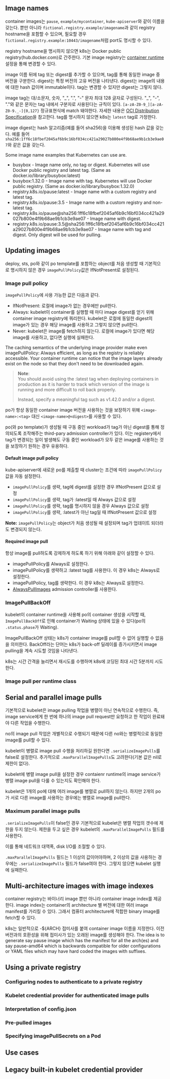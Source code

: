 
## Image names
container images는 `pause`, `example/mycontainer`, `kube-apiserver`와 같이 이름을 갖는다. 뿐만 아니라 `fictional.registry.example/imagename`과 같이 registry hostname을 포함할 수 있으며, 필요할 경우 `fictional.registry.example:10443/imagename`처럼 port도 명시할 수 있다.

registry hostname을 명시하지 않으면 k8s는 Docker public registry(hub.docker.com)로 간주한다. 기본 image registry는 [container runtime](https://kubernetes.io/docs/setup/production-environment/container-runtimes/) 설정을 통해 변경할 수 있다.

image 이름 뒤에 tag 또는 digest를 추가할 수 있으며, tag를 통해 동일한 image 중 버전을 구분한다. digest는 특정 버전의 고유 버전을 나타낸다. digest는 image의 내용에 대한 hash 값이며 immutable이다. tag는 변경할 수 있지만 digest는 그렇지 않다.

image tag는 대/소문자, 숫자, "\_", ".", "-" 문자 최대 128 글자로 구성된다. "\_", "-", "."와 같은 문자는 tag 내에서 구분자로 사용된다는 규칙이 있다. `[a-zA-Z0-9_][a-zA-Z0-9._-]{0,127}` 정규표현식에 match 돼야한다. 자세한 내용은 [OCI Distribution Specification](https://github.com/opencontainers/distribution-spec/blob/main/spec.md#workflow-categories)을 참고한다. tag를 명시하지 않으면 k8s는 `latest` tag로 가정한다.

image digest는 hash 알고리즘(예를 들어 sha256)을 이용해 생성된 hash 값을 갖는다. 예를 들어 `sha256:1ff6c18fbef2045af6b9c16bf034cc421a29027b800e4f9b68ae9b1cb3e9ae07`와 같은 값을 갖는다.

Some image name examples that Kubernetes can use are.
- busybox - Image name only, no tag or digest. Kubernetes will use Docker public registry and latest tag. (Same as docker.io/library/busybox:latest)
- busybox:1.32.0 - Image name with tag. Kubernetes will use Docker public registry. (Same as docker.io/library/busybox:1.32.0)
- registry.k8s.io/pause:latest - Image name with a custom registry and latest tag.
- registry.k8s.io/pause:3.5 - Image name with a custom registry and non-latest tag.
- registry.k8s.io/pause@sha256:1ff6c18fbef2045af6b9c16bf034cc421a29027b800e4f9b68ae9b1cb3e9ae07 - Image name with digest.
- registry.k8s.io/pause:3.5@sha256:1ff6c18fbef2045af6b9c16bf034cc421a29027b800e4f9b68ae9b1cb3e9ae07 - Image name with tag and digest. Only digest will be used for pulling.

## Updating images
deploy, sts, po와 같이 po template를 포함하는 object를 처음 생성할 때 기본적으로 명시하지 않은 경우 `imagePullPolicy`값은 IfNotPresent로 설정된다.

### Image pull policy
`imagePullPolicy`에 사용 가능한 값은 다음과 같다.
- IfNotPresent: 로컬에 image가 없는 경우에만 pull한다.
- Always: kubelet이 container를 실행할 때 마다 image digest를 얻기 위해 container image registry에 쿼리한다. kubelet은 로컬에 동일한 digest의 image가 있는 경우 해당 image를 사용하고 그렇지 않으면 pull한다.
- Never: kubelet은 image를 fetch하지 않는다. 로컬에 image가 있다면 해당 image를 사용하고, 없다면 실행에 실패한다.

The caching semantics of the underlying image provider make even imagePullPolicy: Always efficient, as long as the registry is reliably accessible. Your container runtime can notice that the image layers already exist on the node so that they don't need to be downloaded again.

> **Note**:  
> You should avoid using the :latest tag when deploying containers in production as it is harder to track which version of the image is running and more difficult to roll back properly.
>
> Instead, specify a meaningful tag such as v1.42.0 and/or a digest.

po가 항상 동일한 container image 버전을 사용하는 것을 보장하기 위해 `<image-name>:<tag>` 대신 `<image-name>@<digest>`를 사용할 수 있다.

po(와 po template)가 생성될 때 구동 중인 workload가 tag가 아닌 digest를 통해 정의되도록 조작해주는 third-pary admission controller가 있다. 이는 registery에서 tag가 변경되는 일이 발생해도 구동 중인 workload가 모두 같은 image를 사용하는 것을 보장하기 원하는 경우 유용하다.

#### Default image pull policy
kube-apiserver에 새로운 po를 제출할 때 cluster는 조건에 따라 `imagePullPolicy` 값을 자동 설정한다.
- `imagePullPolicy`를 생략, tag에 digest를 설정한 경우 IfNotPresent 값으로 설정
- `imagePullPolicy`를 생략, tag가 :latest일 때 Always 값으로 설정
- `imagePullPolicy`를 생략, tag를 명시하지 않을 경우 Always 값으로 설정
- `imagePullPolicy`를 생략, :latest가 아닌 tag일 때 IfNotPresent 값으로 설정

**Note:**
`imagePullPolicy`는 object가 처음 생성될 때 설정되며 tag가 업데이트 되더라도 변경되지 않는다.

#### Required image pull
항상 image를 pull하도록 강제하게 하도록 하기 위해 아래와 같이 설정할 수 있다.
- imagePullPolicy를 Always로 설정한다.
- imagePullPolicy를 생략하고 :latest tag를 사용한다. 이 경우 k8s는 Always로 설정한다.
- imagePullPolicy, tag를 생략한다. 이 경우 k8s는 Always로 설정한다.
- [AlwaysPullImages](https://kubernetes.io/docs/reference/access-authn-authz/admission-controllers/#alwayspullimages) admission controller를 사용한다.

### ImagePullBackOff
kubelet이 container runtime을 사용해 po의 container 생성을 시작할 때, `ImagePullBackOff`로 인해 container가 Waiting 상태에 있을 수 있다(po의 `.status.phase`가 Waiting).

ImagePullBackOff 상태는 k8s가 container image를 pull할 수 없어 실행할 수 없음을 의미한다. BackOff라는 단어는 k8s가 back-off 딜레이를 증가시키면서 image pulling을 계속 시도할 것임을 나타낸다.

k8s는 시간 간격을 늘리면서 재시도를 수행하며 k8s에 코딩된 최대 시간 5분까지 시도한다.

### Image pull per runtime class


## Serial and parallel image pulls
기본적으로 kubelet은 image pulling 작업을 병렬이 아닌 연속적으로 수행한다. 즉, image service에게 한 번에 하나의 image pull request만 요청하고 한 작업이 완료돼야 다른 작업을 수행한다.

no의 image pull 작업은 개별적으로 수행되기 때문에 다른 no와는 병렬적으로 동일한 image를 pull할 수 있다.

kubelet이 병렬로 image pull 수행을 처리하길 원한다면 `.serializeImagePulls`를 false로 설정한다. 추가적으로 `.maxParallelImagePulls`도 고려한다(기본 값은 nil로 제한이 없다).

kubelet에 병렬 image pull을 설정한 경우 contaienr runtime의 image service가 병렬 image pull을 다룰 수 있는지도 확인해야 한다.

kubelet은 1개의 po에 대해 여러 image를 병렬로 pull하지 않는다. 하지만 2개의 po가 서로 다른 image를 사용하는 경우에는 병렬로 image를 pull한다.

### Maximum parallel image pulls
`.serializeImagePulls`이 false인 경우 기본적으로 kubelet은 병렬 작업의 갯수에 제한을 두지 않는다. 제한을 두고 싶은 경우 kubelet의 `.maxParallelImagePulls` 필드를 사용한다.

이를 통해 네트워크 대역폭, disk I/O를 조절할 수 있다.

`.maxParallelImagePulls` 필드는 1 이상의 값이어야하며, 2 이상의 값을 사용하는 경우에는 `.serializeImagePulls` 필드가 false여야 한다. 그렇지 않으면 kubelet 실행에 실패한다.

## Multi-architecture images with image indexes
container registry는 바이너리 image 뿐만 아니라 container image index를 제공한다. image index는 container의 architecture 별 버전에 대한 여러 image manifest를 가리킬 수 있다. 그래서 컴퓨터 architecture에 적합한 binary image를 fetch할 수 있다.

k8s는 일반적으로 -${ARCH} 접미사를 붙여 container image 이름을 지정한다. 이전 버전과의 호환성을 위해 접미사가 있는 오래된 image를 생성해야 한다. The idea is to generate say pause image which has the manifest for all the arch(es) and say pause-amd64 which is backwards compatible for older configurations or YAML files which may have hard coded the images with suffixes.

## Using a private registry

### Configuring nodes to authenticate to a private registry

### Kubelet credential provider for authenticated image pulls

### Interpretation of config.json

### Pre-pulled images

### Specifying imagePullSecrets on a Pod

## Use cases

## Legacy built-in kubelet credential provider